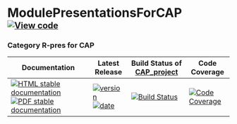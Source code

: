 <!-- BEGIN HEADER -->
# ModulePresentationsForCAP&ensp;<sup><sup>[![View code][code-img]][code-url]</sup></sup>

### Category R-pres for CAP

| Documentation | Latest Release | Build Status of [CAP_project](/../../) | Code Coverage |
| ------------- | -------------- | ------------ | ------------- |
| [![HTML stable documentation][html-img]][html-url] [![PDF stable documentation][pdf-img]][pdf-url] | [![version][version-img]][version-url] [![date][date-img]][date-url] | [![Build Status][tests-img]][tests-url] | [![Code Coverage][codecov-img]][codecov-url] |

<!-- END HEADER -->
<!-- BEGIN FOOTER -->
[html-img]: https://img.shields.io/badge/🔗%20HTML-stable-blue.svg
[html-url]: https://homalg-project.github.io/CAP_project/ModulePresentationsForCAP/doc/chap0_mj.html

[pdf-img]: https://img.shields.io/badge/🔗%20PDF-stable-blue.svg
[pdf-url]: https://homalg-project.github.io/CAP_project/ModulePresentationsForCAP/download_pdf.html

[version-img]: https://img.shields.io/endpoint?url=https://homalg-project.github.io/CAP_project/ModulePresentationsForCAP/badge_version.json&label=🔗%20version&color=yellow
[version-url]: https://homalg-project.github.io/CAP_project/ModulePresentationsForCAP/view_release.html

[date-img]: https://img.shields.io/endpoint?url=https://homalg-project.github.io/CAP_project/ModulePresentationsForCAP/badge_date.json&label=🔗%20released%20on&color=yellow
[date-url]: https://homalg-project.github.io/CAP_project/ModulePresentationsForCAP/view_release.html

[tests-img]: https://github.com/homalg-project/CAP_project/actions/workflows/Tests.yml/badge.svg?branch=master
[tests-url]: https://github.com/homalg-project/CAP_project/actions/workflows/Tests.yml?query=branch%3Amaster

[codecov-img]: https://codecov.io/gh/homalg-project/CAP_project/branch/master/graph/badge.svg?flag=ModulePresentationsForCAP
[codecov-url]: https://app.codecov.io/gh/homalg-project/CAP_project/tree/master/ModulePresentationsForCAP

[code-img]: https://img.shields.io/badge/-View%20code-blue?logo=github
[code-url]: https://github.com/homalg-project/CAP_project/tree/master/ModulePresentationsForCAP#top
<!-- END FOOTER -->
